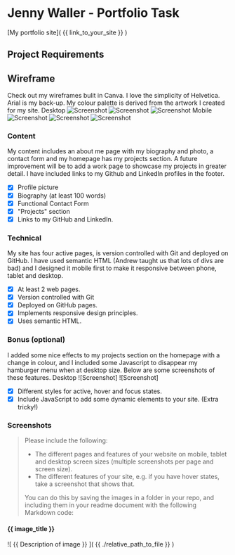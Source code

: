 # Jenny Waller - Portfolio Task
[My portfolio site]( {{ link_to_your_site }} )
## Project Requirements
## Wireframe
Check out my wireframes bulit in Canva. I love the simplicity of Helvetica. Arial is my back-up. My colour palette is derived from the artwork I created for my site.
Desktop
![Screenshot](Desktop_Wireframe_Home.png)
![Screenshot](Desktop_Wirefame_About.png)
![Screenshot](Desktop_Wireframe_Contact.png)
Mobile
![Screenshot](Mobile_Wireframe_Home.png)
![Screenshot](Mobile_Wirefame_About.png)
![Screenshot](Mobile_Wireframe_Contact.png)

### Content
My content includes an about me page with my biography and photo, a contact form and my homepage has my projects section. A future improvement will be to add a work page to showcase my projects in greater detail. I have included links to my Github and LinkedIn profiles in the footer.
- [X] Profile picture
- [X] Biography (at least 100 words)
- [X] Functional Contact Form
- [X] "Projects" section
- [X] Links to my GitHub and LinkedIn.
### Technical
My site has four active pages, is version controlled with Git and deployed on GitHub. I have used semantic HTML (Andrew taught us that lots of divs are bad) and I designed it mobile first to make it responsive between phone, tablet and desktop.
- [X] At least 2 web pages.
- [X] Version controlled with Git
- [X] Deployed on GitHub pages.
- [X] Implements responsive design principles.
- [X] Uses semantic HTML.
### Bonus (optional)
I added some nice effects to my projects section on the homepage with a change in colour, and I included some Javascript to disappear my hamburger menu when at desktop size. Below are some screenshots of these features.
Desktop
![Screenshot]
![Screenshot]
- [X] Different styles for active, hover and focus states.
- [X] Include JavaScript to add some dynamic elements to your site. (Extra
tricky!)
### Screenshots
> Please include the following:
> - The different pages and features of your website on mobile, tablet and
desktop screen sizes (multiple screenshots per page and screen size).
> - The different features of your site, e.g. if you have hover states, take a
screenshot that shows that.
>
> You can do this by saving the images in a folder in your repo, and including
them in your readme document with the following Markdown code:
#### {{ image_title }}
![ {{ Description of image }} ]( {{ ./relative_path_to_file }} )